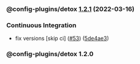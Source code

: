 ### @config-plugins/detox [1.2.1](https://github.com/expo/config-plugins/compare/@config-plugins/detox@1.2.0...@config-plugins/detox@1.2.1) (2022-03-16)


### Continuous Integration

* fix versions [skip ci] ([#53](https://github.com/expo/config-plugins/issues/53)) ([5de4ae3](https://github.com/expo/config-plugins/commit/5de4ae3e6182c32b7aa24d70ccd23a11663bb089))

### @config-plugins/detox 1.2.0
